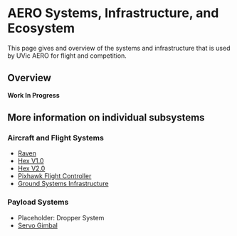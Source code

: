 # AERO Systems, Infrastructure, and Ecosystem

This page gives and overview of the systems and infrastructure that is used by UVic AERO for flight and competition.

## Overview

__Work In Progress__

## More information on individual subsystems

### Aircraft and Flight Systems
* [Raven](aircraft/raven.md)
* [Hex V1.0](aircraft/HexV1.md)
* [Hex V2.0](aircraft/HexV2.md)
* [Pixhawk Flight Controller](aircraft_systems/pixhawk.md)
* [Ground Systems Infrastructure](ground_systems/ground_systems_overview.md)

### Payload Systems
* Placeholder: Dropper System
* [Servo Gimbal](payloads/servo_gimbal/servo_gimbal.md)
